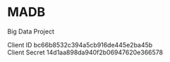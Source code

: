 # MADB
Big Data Project

Client ID bc66b8532c394a5cb916de445e2ba45b  
Client Secret 14d1aa898da940f2b06947620e366578  
